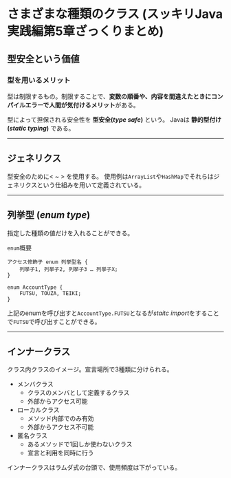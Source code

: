 # さまざまな種類のクラス (スッキリJava実践編第5章ざっくりまとめ)
## 型安全という価値
### 型を用いるメリット
型は制限するもの。制限することで、**変数の順番や、内容を間違えたときにコンパイルエラーで人間が気付けるメリット**がある。

型によって担保される安全性を **型安全(*type safe*)** という。
Javaは **静的型付け(*static typing*)** である。

---
## ジェネリクス
型安全のために< ~ > を使用する。
使用例は`ArrayList`や`HashMap`でそれらはジェネリクスという仕組みを用いて定義されている。

---
## 列挙型 (*enum type*)
指定した種類の値だけを入れることができる。

`enum`概要
```
アクセス修飾子 enum 列挙型名 {
    列挙子1, 列挙子2, 列挙子3 … 列挙子X;
}
```

```
enum AccountType {
    FUTSU, TOUZA, TEIKI;
}
```
上記のenumを呼び出すと```AccountType.FUTSU```となるが*staitc import*をすることで`FUTSU`で呼び出すことができる。

---
## インナークラス
クラス内クラスのイメージ。宣言場所で3種類に分けられる。
- メンバクラス
    - クラスのメンバとして定義するクラス
    - 外部からアクセス可能
- ローカルクラス
    - メソッド内部でのみ有効
    - 外部からアクセス不可能
- 匿名クラス
    - あるメソッドで1回しか使わないクラス
    - 宣言と利用を同時に行う

インナークラスはラムダ式の台頭で、使用頻度は下がっている。